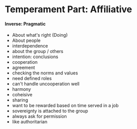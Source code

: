 # Temperament Part: Affiliative

#### Inverse: Pragmatic

+ About what's right (Doing)
+ About people
+ interdependence
+ about the group / others
+ intention: conclusions
+ cooperation
+ agreement
+ checking the norms and values
+ need defined roles
+ can't handle uncooperation well
+ harmony
+ coheisive
+ sharing
+ want to be rewarded based on time served in a job
+ sovereignty is attached to the group
+ always ask for permission
+ like authoritarian